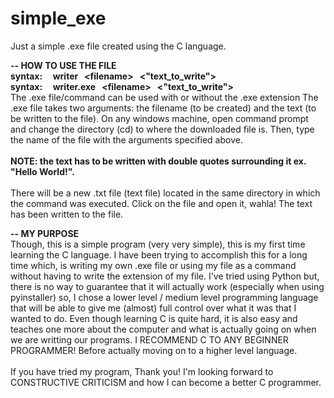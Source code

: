 # simple_exe
Just a simple .exe file created using the C language.

**-- HOW TO USE THE FILE**<br/>
**syntax: &nbsp; &nbsp; writer &nbsp; \<filename\> &nbsp; \<"text_to_write"\>**<br/>
**syntax: &nbsp; &nbsp; writer.exe &nbsp; \<filename\> &nbsp; \<"text_to_write"\>**<br/> 
The .exe file/command can be used with or without the .exe extension
The .exe file takes two arguments: the filename (to be created) and the text (to be written to the file).
On any windows machine, open command prompt and change the directory (cd) to where the downloaded file is.
Then, type the name of the file with the arguments specified above.<br/><br/>
**NOTE: the text has to be written with double quotes surrounding it ex. "Hello World!".**<br/><br/>
There will be a new .txt file (text file) located in the same directory in which the command was executed.
Click on the file and open it, wahla! The text has been written to the file.

**-- MY PURPOSE**<br/>
Though, this is a simple program (very very simple), this is my first time learning the C language. I have been trying to accomplish this for a long time which, is writing my own .exe file or using my file as a command without having to write the extension of my file. I've tried using Python but, there is no way to guarantee that it will actually work (especially when using pyinstaller) so, I chose a lower level / medium level programming language that will be able to give me (almost) full control over what it was that I wanted to do. Even though learning C is quite hard, it is also easy and teaches one more about the computer and what is actually going on when we are writting our programs. I RECOMMEND C TO ANY BEGINNER PROGRAMMER! Before actually moving on to a higher level language.<br/>
<br/>
If you have tried my program, Thank you! I'm looking forward to CONSTRUCTIVE CRITICISM and how I can become a better C programmer.
